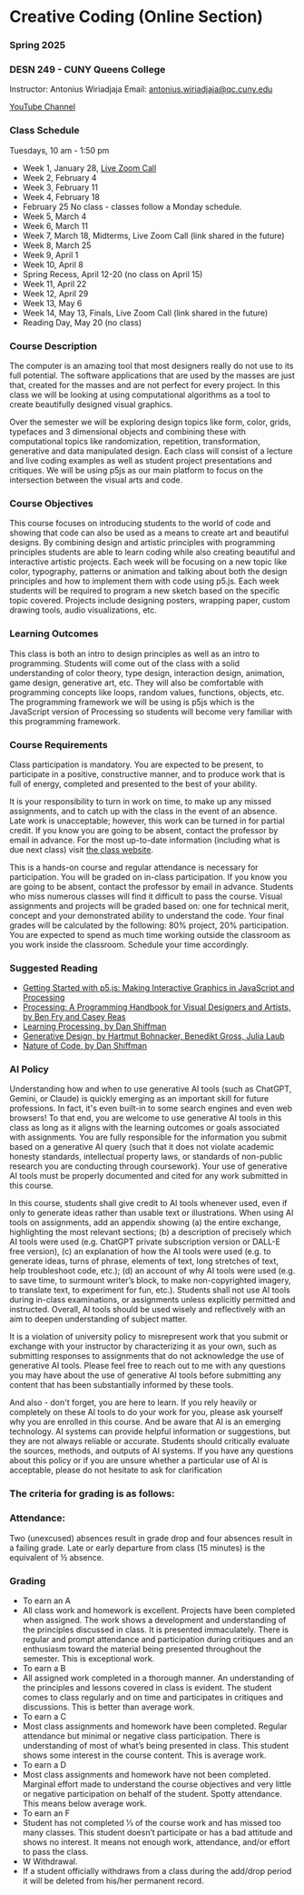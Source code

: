 # Creative Coding (Online Section) 
### Spring 2025
### DESN 249 - CUNY Queens College

Instructor: Antonius Wiriadjaja
Email: [antonius.wiriadjaja@qc.cuny.edu](mailto:antonius.wiriadjaja@qc.cuny.edu ) 

[YouTube Channel](https://www.youtube.com/playlist?list=PLKcBOqBHPjvmqJ7xym6wMWCTyDyFTtYV5)

### Class Schedule

Tuesdays, 10 am - 1:50 pm

- Week 1, January 28, [Live Zoom Call](https://us02web.zoom.us/j/85961439528?pwd=4vaRP5v72K2PbfEAf1jhaHm0jhAVpb.1)
- Week 2, February 4
- Week 3, February 11
- Week 4, February 18
- February 25 No class - classes follow a Monday schedule.
- Week 5, March 4
- Week 6, March 11
- Week 7, March 18, Midterms, Live Zoom Call (link shared in the future)
- Week 8, March 25
- Week 9, April 1
- Week 10, April 8
- Spring Recess, April 12-20 (no class on April 15)
- Week 11, April 22
- Week 12, April 29
- Week 13, May 6
- Week 14, May 13, Finals, Live Zoom Call (link shared in the future)
- Reading Day, May 20 (no class)

### Course Description
The computer is an amazing tool that most designers really do not use to its full potential. The software applications that are used by the masses are just that, created for the masses and are not perfect for every project. In this class we will be looking at using computational algorithms as a tool to create beautifully designed visual graphics.

Over the semester we will be exploring design topics like form, color, grids, typefaces and 3 dimensional objects and combining these with computational topics like randomization, repetition, transformation, generative and data manipulated design. Each class will consist of a lecture and live coding examples as well as student project presentations and critiques. We will be using p5js as our main platform to focus on the intersection between the visual arts and code.

### Course Objectives
This course focuses on introducing students to the world of code and showing that code can also be used as a means to create art and beautiful designs. By combining design and artistic principles with programming principles students are able to learn coding while also creating beautiful and interactive artistic projects. Each week will be focusing on a new topic like color, typography, patterns or animation and talking about both the design principles and how to implement them with code using p5.js. Each week students will be required to program a new sketch based on the specific topic covered. Projects include designing posters, wrapping paper, custom drawing tools, audio visualizations, etc.

### Learning Outcomes
This class is both an intro to design principles as well as an intro to programming. Students will come out of the class with a solid understanding of color theory, type design, interaction design, animation, game design, generative art, etc. They will also be comfortable with programming concepts like loops, random values, functions, objects, etc. The programming framework we will be using is p5js which is the JavaScript version of Processing so students will become very familiar with this programming framework.

### Course Requirements
Class participation is mandatory. You are expected to be present, to participate in a positive, constructive manner, and to produce work that is full of energy, completed and presented to the best of your ability.

It is your responsibility to turn in work on time, to make up any missed assignments, and to catch up with the class in the event of an absence. Late work is unacceptable; however, this work can be turned in for partial credit. If you know you are going to be absent, contact the professor by email in advance. For the most up-to-date information (including what is due next class) visit [the class website](https://awcuny.github.io/creative_coding_SP24/). 

This is a hands-on course and regular attendance is necessary for participation. You will be graded on in-class participation. If you know you are going to be absent, contact the professor by email in advance. Students who miss numerous classes will find it difficult to pass the course. Visual assignments and projects will be graded based on: one for technical merit, concept and your demonstrated ability to understand the code. Your final grades will be calculated by the following: 80% project, 20% participation. You are expected to spend as much time working outside the classroom as you work inside the classroom. Schedule your time accordingly.

### Suggested Reading
- [Getting Started with p5.js: Making Interactive Graphics in JavaScript and Processing](https://www.amazon.com/Make-Interactive-Graphics-JavaScript-Processing/dp/1457186772)
- [Processing: A Programming Handbook for Visual Designers and Artists, by Ben Fry and Casey Reas](http://www.amazon.com/Processing-Programming-Handbook-Designers-Artists/dp/0262182629)
- [Learning Processing, by Dan Shiffman](http://www.learningprocessing.com/)
- [Generative Design, by Hartmut Bohnacker, Benedikt Gross, Julia Laub](http://www.amazon.com/Generative-Design-Visualize-Program-Processing/dp/1616890770)
- [Nature of Code, by Dan Shiffman](http://natureofcode.com/)

### AI Policy
Understanding how and when to use generative AI tools (such as ChatGPT, Gemini, or Claude) is quickly emerging as an important skill for future professions. In fact, it's even built-in to some search engines and even web browsers! To that end, you are welcome to use generative AI tools in this class as long as it aligns with the learning outcomes or goals associated with assignments. You are fully responsible for the information you submit based on a generative AI query (such that it does not violate academic honesty standards, intellectual property laws, or standards of non-public research you are conducting through coursework). Your use of generative AI tools must be properly documented and cited for any work submitted in this course.

In this course, students shall give credit to AI tools whenever used, even if only to generate ideas rather than usable text or illustrations. When using AI tools on assignments, add an appendix showing (a) the entire exchange, highlighting the most relevant sections; (b) a description of precisely which AI tools were used (e.g. ChatGPT private subscription version or DALL-E free version), (c) an explanation of how the AI tools were used (e.g. to generate ideas, turns of phrase, elements of text, long stretches of text, help troubleshoot code, etc.); (d) an account of why AI tools were used (e.g. to save time, to surmount writer’s block, to make non-copyrighted imagery, to translate text, to experiment for fun, etc.). Students shall not use AI tools during in-class examinations, or assignments unless explicitly permitted and instructed. Overall, AI tools should be used wisely and reflectively with an aim to deepen understanding of subject matter.

It is a violation of university policy to misrepresent work that you submit or exchange with your instructor by characterizing it as your own, such as submitting responses to assignments that do not acknowledge the use of generative AI tools. Please feel free to reach out to me with any questions you may have about the use of generative AI tools before submitting any content that has been substantially informed by these tools.

And also - don't forget, you are here to learn. If you rely heavily or completely on these AI tools to do your work for you, please ask yourself why you are enrolled in this course. And be aware that AI is an emerging technology. AI systems can provide helpful information or suggestions, but they are not always reliable or accurate. Students should critically evaluate the sources, methods, and outputs of AI systems. If you have any questions about this policy or if you are unsure whether a particular use of AI is acceptable, please do not hesitate to ask for clarification

### The criteria for grading is as follows:

### Attendance:
Two (unexcused) absences result in grade drop and four absences result in a failing grade. Late
or early departure from class (15 minutes) is the equivalent of ½ absence.

### Grading
- To earn an A
 - All class work and homework is excellent. Projects have been completed when assigned. The work shows a development and understanding of the principles discussed in class. It is presented immaculately. There is regular and prompt attendance and participation during critiques and an enthusiasm toward the material being presented throughout the semester. This is exceptional work.
- To earn a B
 - All assigned work completed in a thorough manner. An understanding of the principles and
lessons covered in class is evident. The student comes to class regularly and on time and
participates in critiques and discussions. This is better than average work.
- To earn a C
 - Most class assignments and homework have been completed. Regular attendance but minimal
or negative class participation. There is understanding of most of what’s being presented in
class. This student shows some interest in the course content. This is average work.
- To earn a D
 - Most class assignments and homework have not been completed. Marginal effort made to
understand the course objectives and very little or negative participation on behalf of the
student. Spotty attendance. This means below average work.
- To earn an F
 - Student has not completed 1⁄3 of the course work and has missed too many classes. This
student doesn’t participate or has a bad attitude and shows no interest. It means not enough
work, attendance, and/or effort to pass the class.
- W Withdrawal.
 - If a student officially withdraws from a class during the add/drop period it will be deleted from his/her permanent record.
